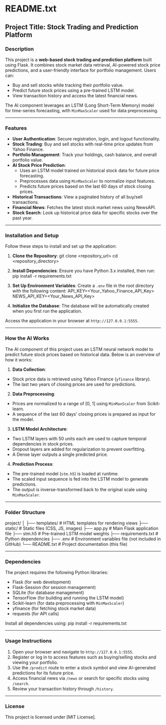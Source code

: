 # README.txt

## Project Title: Stock Trading and Prediction Platform

### Description
This project is a **web-based stock trading and prediction platform** built using Flask. It combines stock market data retrieval, AI-powered stock price predictions, and a user-friendly interface for portfolio management. Users can:
- Buy and sell stocks while tracking their portfolio value.
- Predict future stock prices using a pre-trained LSTM model.
- View transaction history and access the latest financial news.

The AI component leverages an LSTM (Long Short-Term Memory) model for time-series forecasting, with `MinMaxScaler` used for data preprocessing.

---

### Features
- **User Authentication**: Secure registration, login, and logout functionality.
- **Stock Trading**: Buy and sell stocks with real-time price updates from Yahoo Finance.
- **Portfolio Management**: Track your holdings, cash balance, and overall portfolio value.
- **AI Stock Price Prediction**:
  - Uses an LSTM model trained on historical stock data for future price forecasting.
  - Preprocesses data using `MinMaxScaler` to normalize input features.
  - Predicts future prices based on the last 60 days of stock closing prices.
- **Historical Transactions**: View a paginated history of all buy/sell transactions.
- **Financial News**: Fetches the latest stock market news using NewsAPI.
- **Stock Search**: Look up historical price data for specific stocks over the past year.

---

### Installation and Setup
Follow these steps to install and set up the application:

1. **Clone the Repository**:
git clone <repository_url>
cd <repository_directory>

2. **Install Dependencies**:
Ensure you have Python 3.x installed, then run:
pip install -r requirements.txt

3. **Set Up Environment Variables**:
Create a `.env` file in the root directory with the following content:
API_KEY=<Your_Yahoo_Finance_API_Key>
NEWS_API_KEY=<Your_News_API_Key>

4. **Initialize the Database**:
The database will be automatically created when you first run the application.


Access the application in your browser at `http://127.0.0.1:5555`.

---

### How the AI Works
The AI component of this project uses an LSTM neural network model to predict future stock prices based on historical data. Below is an overview of how it works:

1. **Data Collection**:
- Stock price data is retrieved using Yahoo Finance (`yfinance` library).
- The last two years of closing prices are used for predictions.

2. **Data Preprocessing**:
- Prices are normalized to a range of [0, 1] using `MinMaxScaler` from Scikit-learn.
- A sequence of the last 60 days' closing prices is prepared as input for the model.

3. **LSTM Model Architecture**:
- Two LSTM layers with 50 units each are used to capture temporal dependencies in stock prices.
- Dropout layers are added for regularization to prevent overfitting.
- A Dense layer outputs a single predicted price.

4. **Prediction Process**:
- The pre-trained model (`stm.h5`) is loaded at runtime.
- The scaled input sequence is fed into the LSTM model to generate predictions.
- The output is inverse-transformed back to the original scale using `MinMaxScaler`.

---

### Folder Structure

project/
│
├── templates/ # HTML templates for rendering views
├── static/ # Static files (CSS, JS, images)
├── app.py # Main Flask application file
├── stm.h5 # Pre-trained LSTM model weights
├── requirements.txt # Python dependencies
├── .env # Environment variables file (not included in GitHub)
└── README.txt # Project documentation (this file)


---

### Dependencies
The project requires the following Python libraries:
- Flask (for web development)
- Flask-Session (for session management)
- SQLite (for database management)
- TensorFlow (for building and running the LSTM model)
- Scikit-learn (for data preprocessing with `MinMaxScaler`)
- yfinance (for fetching stock market data)
- requests (for API calls)

Install all dependencies using:
pip install -r requirements.txt


---

### Usage Instructions
1. Open your browser and navigate to `http://127.0.0.1:5555`.
2. Register or log in to access features such as buying/selling stocks and viewing your portfolio.
3. Use the `/predict` route to enter a stock symbol and view AI-generated predictions for its future price.
4. Access financial news via `/news` or search for specific stocks using `/search`.
5. Review your transaction history through `/history`.

---

### License
This project is licensed under [MIT License].

